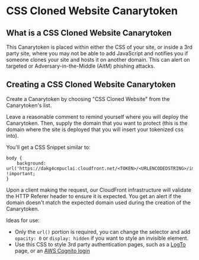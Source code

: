 # CSS Cloned Website Canarytoken

## What is a CSS Cloned Website Canarytoken

This Canarytoken is placed within either the CSS of your site, or inside a 3rd party site, where you may not be able to add JavaScript and notifies you if someone clones your site and hosts it on another domain. This can alert on targeted or Adversary-in-the-Middle (AitM) phishing attacks.

## Creating a CSS Cloned Website Canarytoken

Create a Canarytoken by choosing "CSS Cloned Website" from the Canarytoken's list.

Leave a reasonable comment to remind yourself where you will deploy the Canarytoken. Then, supply the domain that you want to protect (this is the domain where the site is deployed that you will insert your tokenized css into).

You'll get a CSS Snippet similar to:

```
body {
    background: url('https://dakg4cmpuclai.cloudfront.net/<TOKEN>/<URLENCODEDSTRING>/img.gif') !important;
}
```

Upon a client making the request, our CloudFront infrastructure will validate the HTTP Referer header to ensure it is expected. You get an alert if the domain doesn't match the expected domain used during the creation of the Canarytoken.

Ideas for use:

 - Only the `url()` portion is required, you can change the selector and add `opacity: 0` or `display: hidden` if you want to style an invisible element.
 - Use this CSS to style 3rd party authentication pages, such as a [LogTo](https://logto.io) page, or an [AWS Cognito login](https://docs.aws.amazon.com/cognito/latest/developerguide/cognito-user-pools-app-ui-customization.html)
